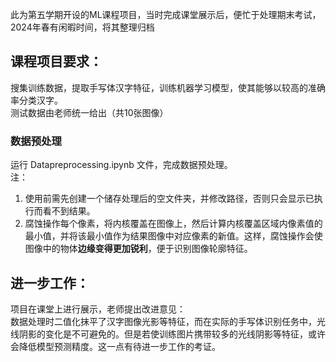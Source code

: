 此为第五学期开设的ML课程项目，当时完成课堂展示后，便忙于处理期末考试，2024年春有闲暇时间，将其整理归档

## 课程项目要求：
搜集训练数据，提取手写体汉字特征，训练机器学习模型，使其能够以较高的准确率分类汉字。   
测试数据由老师统一给出（共10张图像）


### 数据预处理
运行 Datapreprocessing.ipynb 文件，完成数据预处理。  
注： 
1. 使用前需先创建一个储存处理后的空文件夹，并修改路径，否则只会显示已执行而看不到结果。
2. 腐蚀操作每个像素，将内核覆盖在图像上，然后计算内核覆盖区域内像素值的最小值，并将该最小值作为结果图像中对应像素的新值。这样，腐蚀操作会使图像中的物体**边缘变得更加锐利**，便于识别图像轮廓特征。



## 进一步工作：
项目在课堂上进行展示，老师提出改进意见：  
数据处理时二值化抹平了汉字图像光影等特征，而在实际的手写体识别任务中，光线阴影的变化是不可避免的。但是若使训练图片携带较多的光线阴影等特征，或许会降低模型预测精度。这一点有待进一步工作的考证。

